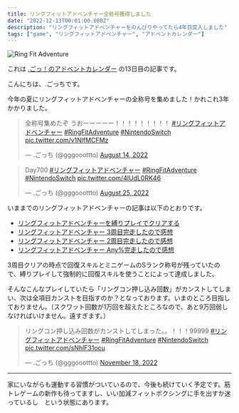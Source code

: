 ```yaml
---
title: リングフィットアドベンチャー全称号獲得しました
date: "2022-12-13T00:01:00.000Z"
description: "リングフィットアドベンチャーをのんびりやってたら4年目突入しました"
tags: ["game", "リングフィットアドベンチャー", "アドベントカレンダー"]
---
```


![Ring Fit Adventure](/blog/assets/images/posts/20221213-ringfitadv-all-titles/rfa.png)

これは [.ごっ！のアドベントカレンダー](https://adventar.org/calendars/8199) の13日目の記事です。

こんにちは、.ごっちです。

今年の夏にリングフィットアドベンチャーの全称号を集めました！かれこれ3年かかりました。

<blockquote class="twitter-tweet"><p lang="ja" dir="ltr">全称号集めたぞ うおーーーーー！！！！！！！！！ <a href="https://twitter.com/hashtag/%E3%83%AA%E3%83%B3%E3%82%B0%E3%83%95%E3%82%A3%E3%83%83%E3%83%88%E3%82%A2%E3%83%89%E3%83%99%E3%83%B3%E3%83%81%E3%83%A3%E3%83%BC?src=hash&amp;ref_src=twsrc%5Etfw">#リングフィットアドベンチャー</a> <a href="https://twitter.com/hashtag/RingFitAdventure?src=hash&amp;ref_src=twsrc%5Etfw">#RingFitAdventure</a> <a href="https://twitter.com/hashtag/NintendoSwitch?src=hash&amp;ref_src=twsrc%5Etfw">#NintendoSwitch</a> <a href="https://t.co/v1NlfMCFMz">pic.twitter.com/v1NlfMCFMz</a></p>&mdash; .ごっち (@gggooottto) <a href="https://twitter.com/gggooottto/status/1558766733988573185?ref_src=twsrc%5Etfw">August 14, 2022</a></blockquote>
<blockquote class="twitter-tweet"><p lang="und" dir="ltr">Day700 <a href="https://twitter.com/hashtag/%E3%83%AA%E3%83%B3%E3%82%B0%E3%83%95%E3%82%A3%E3%83%83%E3%83%88%E3%82%A2%E3%83%89%E3%83%99%E3%83%B3%E3%83%81%E3%83%A3%E3%83%BC?src=hash&amp;ref_src=twsrc%5Etfw">#リングフィットアドベンチャー</a> <a href="https://twitter.com/hashtag/RingFitAdventure?src=hash&amp;ref_src=twsrc%5Etfw">#RingFitAdventure</a> <a href="https://twitter.com/hashtag/NintendoSwitch?src=hash&amp;ref_src=twsrc%5Etfw">#NintendoSwitch</a> <a href="https://t.co/4IUdL0RK46">pic.twitter.com/4IUdL0RK46</a></p>&mdash; .ごっち (@gggooottto) <a href="https://twitter.com/gggooottto/status/1562779943888891911?ref_src=twsrc%5Etfw">August 25, 2022</a></blockquote>

いままでのリングフィットアドベンチャーの記事は以下のとおりです。

- [リングフィットアドベンチャーを縛りプレイでクリアする](https://yutagoto.github.io/blog/posts/20220627-ringfitadv-tied-up/)
- [リングフィットアドベンチャー 3周目完走したので感想](https://yutagoto.github.io/blog/posts/20211009-ringfitadv-round3/)
- [リングフィットアドベンチャー 2周目完走したので感想](https://yutagoto.github.io/blog/posts/20210429-%E3%83%AA%E3%83%B3%E3%82%B0%E3%83%95%E3%82%A3%E3%83%83%E3%83%88%E3%82%A2%E3%83%89%E3%83%99%E3%83%B3%E3%83%81%E3%83%A3%E3%83%BC-2%E5%91%A8%E7%9B%AE%E5%AE%8C%E8%B5%B0%E3%81%97%E3%81%9F%E3%81%AE%E3%81%A7%E6%84%9F%E6%83%B3/)
- [リングフィットアドベンチャー Any%完走したので感想](https://yutagoto.github.io/blog/posts/20200620-%E3%83%AA%E3%83%B3%E3%82%B0%E3%83%95%E3%82%A3%E3%83%83%E3%83%88%E3%82%A2%E3%83%89%E3%83%99%E3%83%B3%E3%83%81%E3%83%A3%E3%83%BC-any-%E5%AE%8C%E8%B5%B0%E3%81%97%E3%81%9F%E3%81%AE%E3%81%A7%E6%84%9F%E6%83%B3/)

3周目クリアの時点で回復スキルとミニゲームのSランク称号が残っていたので、縛りプレイして強制的に回復スキルを使うことによって達成しました。

そんなこんなプレイしていたら「リングコン押し込み回数」がカンストしてしまい、次は全項目カンストを目指すのか？となっております。いまのところ目指しておりません。（スクワット回数が1万回を超えたところなので、あと9万回弱しなければいけません。遠すぎます。）

<blockquote class="twitter-tweet"><p lang="ja" dir="ltr">リングコン押し込み回数がカンストしてしまった。。！！！99999 <a href="https://twitter.com/hashtag/%E3%83%AA%E3%83%B3%E3%82%B0%E3%83%95%E3%82%A3%E3%83%83%E3%83%88%E3%82%A2%E3%83%89%E3%83%99%E3%83%B3%E3%83%81%E3%83%A3%E3%83%BC?src=hash&amp;ref_src=twsrc%5Etfw">#リングフィットアドベンチャー</a> <a href="https://twitter.com/hashtag/RingFitAdventure?src=hash&amp;ref_src=twsrc%5Etfw">#RingFitAdventure</a> <a href="https://twitter.com/hashtag/NintendoSwitch?src=hash&amp;ref_src=twsrc%5Etfw">#NintendoSwitch</a> <a href="https://t.co/sNhlF31ocu">pic.twitter.com/sNhlF31ocu</a></p>&mdash; .ごっち (@gggooottto) <a href="https://twitter.com/gggooottto/status/1593524452704542721?ref_src=twsrc%5Etfw">November 18, 2022</a></blockquote>

---

家にいながらも運動する習慣がついているので、今後も続けていく予定です。筋トレゲームの新作も待ってますし、いい加減フィットボクシングに手を出すか迷っているし　という状態にあります。
